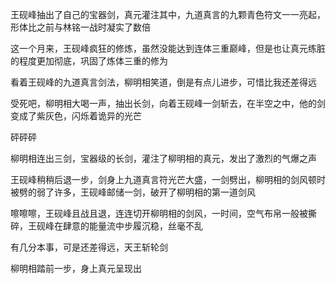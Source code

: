 王砚峰抽出了自己的宝器剑，真元灌注其中，九道真言的九颗青色符文一一亮起，形体比之前与林铭一战时凝实了数倍

这一个月来，王砚峰疯狂的修炼，虽然没能达到连体三重巅峰，但是也让真元练脏的程度更加彻底，巩固了炼体三重的修为

看着王砚峰的九道真言剑法，柳明相笑道，倒是有点儿进步，可惜比我还差得远

受死吧，柳明相大喝一声，抽出长剑，向着王砚峰一剑斩去，在半空之中，他的剑变成了紫灰色，闪烁着诡异的光芒

砰砰砰

柳明相连出三剑，宝器级的长剑，灌注了柳明相的真元，发出了激烈的气爆之声

王砚峰稍稍后退一步，剑身上九道真言符光芒大盛，一剑劈出，柳明相的剑风顿时被劈的弱了许多，王砚峰邮储一剑，破开了柳明相的第一道剑风

嚓嚓嚓，王砚峰且战且退，连连切开柳明相的剑风，一时间，空气布帛一般被撕碎，王砚峰在肆意的能量流中步履沉稳，丝毫不乱

有几分本事，可是还差得远，天王斩轮剑

柳明相踏前一步，身上真元呈现出